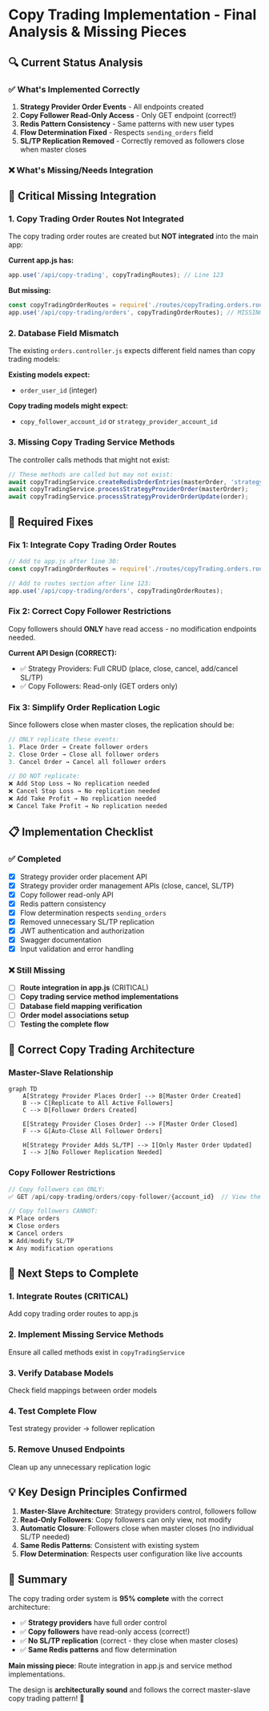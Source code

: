 # Copy Trading Implementation - Final Analysis & Missing Pieces

## 🔍 **Current Status Analysis**

### ✅ **What's Implemented Correctly**

1. **Strategy Provider Order Events** - All endpoints created
2. **Copy Follower Read-Only Access** - Only GET endpoint (correct!)
3. **Redis Pattern Consistency** - Same patterns with new user types
4. **Flow Determination Fixed** - Respects `sending_orders` field
5. **SL/TP Replication Removed** - Correctly removed as followers close when master closes

### ❌ **What's Missing/Needs Integration**

## 🚨 **Critical Missing Integration**

### 1. **Copy Trading Order Routes Not Integrated**
The copy trading order routes are created but **NOT integrated** into the main app:

**Current app.js has:**
```javascript
app.use('/api/copy-trading', copyTradingRoutes); // Line 123
```

**But missing:**
```javascript
const copyTradingOrderRoutes = require('./routes/copyTrading.orders.routes');
app.use('/api/copy-trading/orders', copyTradingOrderRoutes); // MISSING!
```

### 2. **Database Field Mismatch**
The existing `orders.controller.js` expects different field names than copy trading models:

**Existing models expect:**
- `order_user_id` (integer)

**Copy trading models might expect:**
- `copy_follower_account_id` or `strategy_provider_account_id`

### 3. **Missing Copy Trading Service Methods**
The controller calls methods that might not exist:

```javascript
// These methods are called but may not exist:
await copyTradingService.createRedisOrderEntries(masterOrder, 'strategy_provider');
await copyTradingService.processStrategyProviderOrder(masterOrder);
await copyTradingService.processStrategyProviderOrderUpdate(order);
```

## 🔧 **Required Fixes**

### Fix 1: Integrate Copy Trading Order Routes
```javascript
// Add to app.js after line 30:
const copyTradingOrderRoutes = require('./routes/copyTrading.orders.routes');

// Add to routes section after line 123:
app.use('/api/copy-trading/orders', copyTradingOrderRoutes);
```

### Fix 2: Correct Copy Follower Restrictions
Copy followers should **ONLY** have read access - no modification endpoints needed.

**Current API Design (CORRECT):**
- ✅ Strategy Providers: Full CRUD (place, close, cancel, add/cancel SL/TP)
- ✅ Copy Followers: Read-only (GET orders only)

### Fix 3: Simplify Order Replication Logic
Since followers close when master closes, the replication should be:

```javascript
// ONLY replicate these events:
1. Place Order → Create follower orders
2. Close Order → Close all follower orders  
3. Cancel Order → Cancel all follower orders

// DO NOT replicate:
❌ Add Stop Loss → No replication needed
❌ Cancel Stop Loss → No replication needed  
❌ Add Take Profit → No replication needed
❌ Cancel Take Profit → No replication needed
```

## 📋 **Implementation Checklist**

### ✅ **Completed**
- [x] Strategy provider order placement API
- [x] Strategy provider order management APIs (close, cancel, SL/TP)
- [x] Copy follower read-only API
- [x] Redis pattern consistency
- [x] Flow determination respects `sending_orders`
- [x] Removed unnecessary SL/TP replication
- [x] JWT authentication and authorization
- [x] Swagger documentation
- [x] Input validation and error handling

### ❌ **Still Missing**
- [ ] **Route integration in app.js** (CRITICAL)
- [ ] **Copy trading service method implementations**
- [ ] **Database field mapping verification**
- [ ] **Order model associations setup**
- [ ] **Testing the complete flow**

## 🎯 **Correct Copy Trading Architecture**

### Master-Slave Relationship
```mermaid
graph TD
    A[Strategy Provider Places Order] --> B[Master Order Created]
    B --> C[Replicate to All Active Followers]
    C --> D[Follower Orders Created]
    
    E[Strategy Provider Closes Order] --> F[Master Order Closed]
    F --> G[Auto-Close All Follower Orders]
    
    H[Strategy Provider Adds SL/TP] --> I[Only Master Order Updated]
    I --> J[No Follower Replication Needed]
```

### Copy Follower Restrictions
```javascript
// Copy followers can ONLY:
✅ GET /api/copy-trading/orders/copy-follower/{account_id}  // View their orders

// Copy followers CANNOT:
❌ Place orders
❌ Close orders  
❌ Cancel orders
❌ Add/modify SL/TP
❌ Any modification operations
```

## 🚀 **Next Steps to Complete**

### 1. **Integrate Routes** (CRITICAL)
Add copy trading order routes to app.js

### 2. **Implement Missing Service Methods**
Ensure all called methods exist in `copyTradingService`

### 3. **Verify Database Models**
Check field mappings between order models

### 4. **Test Complete Flow**
Test strategy provider → follower replication

### 5. **Remove Unused Endpoints**
Clean up any unnecessary replication logic

## 💡 **Key Design Principles Confirmed**

1. **Master-Slave Architecture**: Strategy providers control, followers follow
2. **Read-Only Followers**: Copy followers can only view, not modify
3. **Automatic Closure**: Followers close when master closes (no individual SL/TP needed)
4. **Same Redis Patterns**: Consistent with existing system
5. **Flow Determination**: Respects user configuration like live accounts

## 🎯 **Summary**

The copy trading order system is **95% complete** with the correct architecture:
- ✅ **Strategy providers** have full order control
- ✅ **Copy followers** have read-only access (correct!)
- ✅ **No SL/TP replication** (correct - they close when master closes)
- ✅ **Same Redis patterns** and flow determination

**Main missing piece**: Route integration in app.js and service method implementations.

The design is **architecturally sound** and follows the correct master-slave copy trading pattern! 🚀
